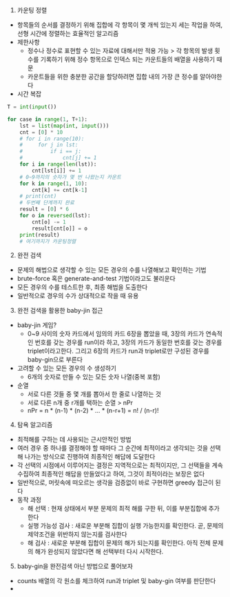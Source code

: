 1. 카운팅 정렬
- 항목들의 순서를 결정하기 위해 집합에 각 항목이 몇 개씩 있는지 세는 작업을 하여, 선형 시간에 정렬하는 효율적인 알고리즘
- 제한사항
  - 정수나 정수로 표현할 수 있는 자료에 대해서만 적용 가능 > 각 항목의 발생 횟수를 기록하기 위해 정수 항목으로 인덱스 되는 카운트들의 배열을 사용하기 때문
  - 카운트들을 위한 충분한 공간을 할당하려면 집합 내의 가장 큰 정수를 알아야한다
- 시간 복잡
```python
T = int(input())

for case in range(1, T+1):
    lst = list(map(int, input()))
    cnt = [0] * 10
    # for i in range(10):
    #     for j in lst:
    #         if i == j:
    #             cnt[j] += 1
    for i in range(len(lst)):
        cnt[lst[i]] += 1
    # 0~9까지의 숫자가 몇 번 나왔는지 카운트
    for k in range(1, 10):
        cnt[k] += cnt[k-1]
    # print(cnt)
    # 두번째 단계까지 완료
    result = [0] * 6
    for o in reversed(lst):
        cnt[o] -= 1
        result[cnt[o]] = o
    print(result)
    # 여기까지가 카운팅정렬
```

2. 완전 검색
- 문제의 해법으로 생각할 수 있는 모든 경우의 수를 나열해보고 확인하는 기법
- brute-force 혹은 generate-and-test 기법이라고도 불리운다
- 모든 경우의 수를 테스트한 후, 최종 해법을 도출한다
- 일반적으로 경우의 수가 상대적으로 작을 때 유용

3. 완전 검색을 활용한 baby-jin 접근
- baby-jin 게임?
  - 0~9 사이의 숫자 카드에서 임의의 카드 6장을 뽑았을 때, 3장의 카드가 연속적인 번호를 갖는 경우를 run이라 하고, 3장의 카드가 동일한 번호를 갖는 경우를 triplet이라고한다. 그리고 6장의 카드가 run과 triplet로만 구성된 경우를 baby-gin으로 부른다
- 고려할 수 있는 모든 경우의 수 생성하기
  - 6개의 숫자로 만들 수 있는 모든 숫자 나열(중복 포함)
- 순열
  - 서로 다른 것들 중 몇 개를 뽑아서 한 줄로 나열하는 것
  - 서로 다른 n개 중 r개를 택하는 순열 > nPr
  - nPr = n * (n-1) * (n-2) * ... * (n-r+1) = n! / (n-r)!

4. 탐욕 알고리즘
- 최적해를 구하는 데 사용되는 근시안적인 방법
- 여러 경우 중 하나를 결정해야 할 때마다 그 순간에 최적이라고 생각되는 것을 선택해 나가는 방식으로 진행하여 최종적인 해답에 도달한다
- 각 선택의 시점에서 이루어지는 결정은 지역적으로는 최적이지만, 그 선택들을 계속 수집하여 최종적인 해답을 만들었다고 하여, 그것이 최적이라는 보장은 없다
- 일반적으로, 머릿속에 떠오르는 생각을 검증없이 바로 구현하면 greedy 접근이 된다
- 동작 과정
  - 해 선택 : 현재 상태에서 부분 문제의 최적 해를 구한 뒤, 이를 부분집합에 추가한다
  - 실행 가능성 검사 : 새로운 부분해 집합이 실행 가능한지를 확인한다. 곧, 문제의 제약조건을 위반하지 않는지를 검사한다
  - 해 검사 : 새로운 부분해 집합이 문제의 해가 되는지를 확인한다. 아직 전체 문제의 해가 완성되지 않았다면 해 선택부터 다시 시작한다.

5. baby-gin을 완전검색 아닌 방법으로 풀어보자
- counts 배열의 각 원소를 체크하여 run과 triplet 및 baby-gin 여부를 판단한다
- 




